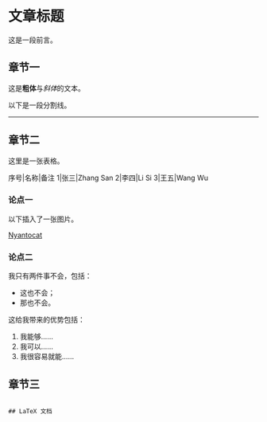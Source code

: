 # 文章标题
这是一段前言。

## 章节一
这是**粗体**与*斜体*的文本。

以下是一段分割线。

---

## 章节二

这里是一张表格。

序号|名称|备注
1|张三|Zhang San
2|李四|Li Si
3|王五|Wang Wu

### 论点一

以下插入了一张图片。

[Nyantocat](https://octodex.github.com/images/nyantocat.gif)

### 论点二

我只有两件事不会，包括：

- 这也不会；
- 那也不会。

这给我带来的优势包括：

1. 我能够……
2. 我可以……
3. 我很容易就能……

## 章节三
```

## LaTeX 文档
